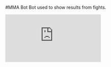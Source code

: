 #MMA Bot
Bot used to show results from fights.

![srs](https://github.com/shanemiller1/mmabot/blob/master/SRS_SM_2020_FGCU_1%20%282%29.pdf)
